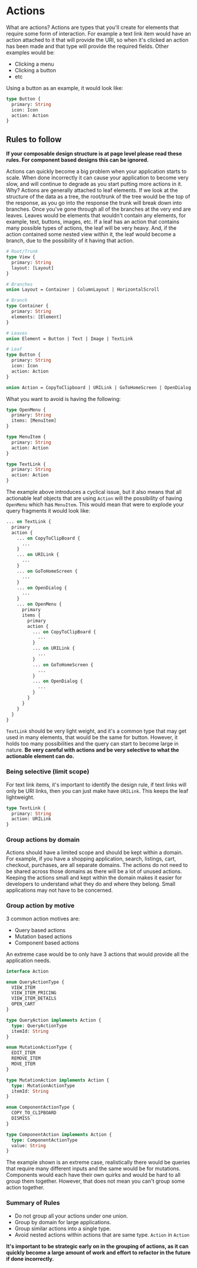 # Actions

What are actions? Actions are types that you'll create for elements that require some form of interaction. For example a text link item would have an action attached to it that will provide the URI, so when it's clicked an action has been made and that type will provide the required fields. Other examples would be:

- Clicking a menu
- Clicking a button
- etc

Using a button as an example, it would look like:

```graphql
type Button {
  primary: String
  icon: Icon
  action: Action
}
```

## Rules to follow

**If your composable design structure is at page level please read these rules. For component based designs this can be ignored.**

Actions can quickly become a big problem when your application starts to scale. When done incorrectly it can cause your application to become very slow, and will continue to degrade as you start putting more actions in it. Why? Actions are generally attached to leaf elements. If we look at the structure of the data as a tree, the root/trunk of the tree would be the top of the response, as you go into the response the trunk will break down into branches. Once you've gone through all of the branches at the very end are leaves. Leaves would be elements that wouldn't contain any elements, for example, text, buttons, images, etc. If a leaf has an action that contains many possible types of actions, the leaf will be very heavy. And, if the action contained some nested view within it, the leaf would become a branch, due to the possibility of it having that action.

```graphql
# Root/Trunk
type View {
  primary: String
  layout: [Layout]
}

# Branches
union Layout = Container | ColumnLayout | HorizontalScroll

# Branch
type Container {
  primary: String
  elements: [Element]
}

# Leaves
union Element = Button | Text | Image | TextLink

# Leaf
type Button {
  primary: String
  icon: Icon
  action: Action
}

union Action = CopyToClipboard | URILink | GoToHomeScreen | OpenDialog | OpenMenu
```

What you want to avoid is having the following:

```graphql
type OpenMenu {
  primary: String
  items: [MenuItem]
}

type MenuItem {
  primary: String
  action: Action
}

type TextLink {
  primary: String
  action: Action
}
```

The example above introduces a cyclical issue, but it also means that all actionable leaf objects that are using `Action` will the possibility of having `OpenMenu` which has `MenuItem`. This would mean that were to explode your query fragments it would look like:

```graphql
... on TextLink {
  primary
  action {
    ... on CopyToClipBoard {
      ...
    }
    ... on URILink {
      ...
    }
    ... on GoToHomeScreen {
      ...
    }
    ... on OpenDialog {
      ...
    }
    ... on OpenMenu {
      primary
      items {
        primary
        action {
          ... on CopyToClipBoard {
            ...
          }
          ... on URILink {
            ...
          }
          ... on GoToHomeScreen {
            ...
          }
          ... on OpenDialog {
            ...
          }
        }
      }
    }
  }
}
```

`TextLink` should be very light weight, and it's a common type that may get used in many elements, that would be the same for button. However, it holds too many possibilities and the query can start to become large in nature. **Be very careful with actions and be very selective to what the actionable element can do.**

### Being selective (limit scope)

For text link items, it's important to identify the design rule, if text links will only be URI links, then you can just make have `URILink`. This keeps the leaf lightweight.

```graphql
type TextLink {
  primary: String
  action: URILink
}
```

### Group actions by domain

Actions should have a limited scope and should be kept within a domain. For example, if you have a shopping application, search, listings, cart, checkout, purchases, are all separate domains. The actions do not need to be shared across those domains as there will be a lot of unused actions. Keeping the actions small and kept within the domain makes it easier for developers to understand what they do and where they belong. Small applications may not have to be concerned.

### Group action by motive

3 common action motives are:
- Query based actions
- Mutation based actions
- Component based actions

An extreme case would be to only have 3 actions that would provide all the application needs.

```graphql
interface Action

enum QueryActionType {
  VIEW_ITEM
  VIEW_ITEM_PRICING
  VIEW_ITEM_DETAILS
  OPEN_CART
}

type QueryAction implements Action {
  type: QueryActionType
  itemId: String
}

enum MutationActionType {
  EDIT_ITEM
  REMOVE_ITEM
  MOVE_ITEM
}

type MutationAction implements Action {
  type: MutationActionType
  itemId: String
}

enum ComponentActionType {
  COPY_TO_CLIPBOARD
  DISMISS
}

type ComponentAction implements Action {
  type: ComponentActionType
  value: String
}
```

The example shown is an extreme case, realistically there would be queries that require many different inputs and the same would be for mutations. Components would each have their own quirks and would be hard to all group them together. However, that does not mean you can't group some action together.

### Summary of Rules

- Do not group all your actions under one union.
- Group by domain for large applications.
- Group similar actions into a single type.
- Avoid nested actions within actions that are same type. `Action` in `Action`

**It's important to be strategic early on in the grouping of actions, as it can quickly become a large amount of work and effort to refactor in the future if done incorrectly.**